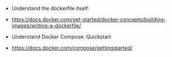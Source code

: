 - Understand the dockerfile itself:
- https://docs.docker.com/get-started/docker-concepts/building-images/writing-a-dockerfile/

- Understand Docker Compose: Quickstart
- https://docs.docker.com/compose/gettingstarted/
